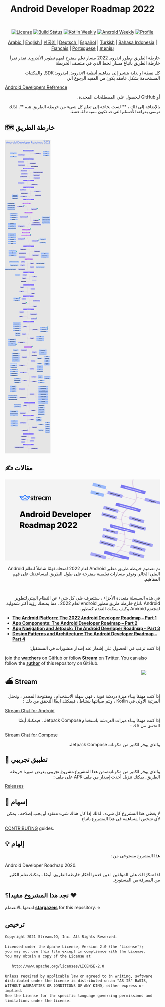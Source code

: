 <h1 align="center">Android Developer Roadmap 2022</h1></br>

<p align="center">
  <a href="https://opensource.org/licenses/Apache-2.0"><img alt="License" src="https://img.shields.io/badge/License-Apache%202.0-blue.svg"/></a>
  <a href="https://github.com/skydoves/android-developer-roadmap/actions/workflows/build.yml"><img alt="Build Status" src="https://github.com/skydoves/android-developer-roadmap/actions/workflows/build.yml/badge.svg"/></a>
  <a href="https://mailchi.mp/kotlinweekly/kotlin-weekly-279"><img alt="Kotlin Weekly" src="https://skydoves.github.io/badges/kotlin-weekly2.svg"/></a>
  <a href="https://androidweekly.net/issues/issue-495"><img alt="Android Weekly" src="https://skydoves.github.io/badges/android-weekly.svg"/></a>
  <a href="https://github.com/skydoves"><img alt="Profile" src="https://skydoves.github.io/badges/skydoves.svg"/></a>
</p>
<p align="center">
<a href="/README_AR.md" target="_blank"> Arabic </a> | <a href="/README.md" target="_blank"> English </a> | <a href="/README_KR.md" target="_blank"> 한국어 </a> | <a href="/README_DE.md" target="_blank"> Deutsch </a>| <a href="/README_ES.md" target="_blank"> Español</a> | <a href="/README_TR.md" target="_blank"> Turkish</a> | <a href="/README_ID.md" target="_blank"> Bahasa Indonesia</a> | <a href="/README_FR.md" target="_blank"> Français</a> | <a href="/README_PT.md" target="_blank"> Portuguese</a> | <a href="/README_KHM.md" target="_blank">ភាសាខ្មែរ</a>
</p>

<p dir='rtl' align='right'>خارطة الطريق مطور اندرويد 2022 مسار تعلم مقترح لفهم تطوير الأندرويد. تقدر تقرأ خارطة الطريق بأتباع مسار الخط الذي في منتصف الخريطة</p>

<p dir='rtl' align='right'>كل نقطة او بداية بتشير إلى مفاهيم أنظمة الأندرويد, امدرويد SDK, والمكتبات المستخدمة بشكل عامقد يكون من المفيد الرجوع الي </p>

[Android Developers Reference](https://developer.android.com/reference)
<p dir='rtl' align='right'> أو GitHub للحصول علي المصطلحات المحددة.</p>

<p dir='rtl' align='right'>بالإضافة إلى ذلك ، ** لست بحاجة إلى تعلم كل شيء من خريطة الطريق هذه **. لذلك نوصي بقراءة الأقسام التي قد تكون مفيدة لك فقط.</p>

## 🗺 خارطة الطريق 

![Roadmap](/images/android_developer_roadmap.png)

## ✍️ مقالات 

<a href="https://getstream.io/blog/android-developer-roadmap/"><img src="images/article.png" /></a><br>

<p dir='rtl' align='right'>تم تصميم خريطة طريق مطور Android لعام 2022 لمنحك فهمًا شاملاً لنظام Android البيئي الحالي وتوفر مسارات تعليمية مقترحة على طول الطريق لمساعدتك على فهم المفاهيم.</p>  <br>

<p dir='rtl' align='right'>في هذه السلسلة متعددة الأجزاء ، ستتعرف على كل شيء عن النظام البيئي لتطوير Android باتباع خارطة طريق مطور Android لعام 2022 ، مما يمنحك رؤية أكثر شمولية لمجتمع Android وكيف يمكنك التقدم كمطور.</p>

- **[The Android Platform: The 2022 Android Developer Roadmap – Part 1](https://getstream.io/blog/android-developer-roadmap/)**
- **[App Components: The Android Developer Roadmap – Part 2](https://getstream.io/blog/android-developer-roadmap-part-2/)**
- **[App Navigation and Jetpack: The Android Developer Roadmap – Part 3](https://getstream.io/blog/android-developer-roadmap-part-3/)**
- **[Design Patterns and Architecture: The Android Developer Roadmap – Part 4](https://getstream.io/blog/design-patterns-and-architecture-the-android-developer-roadmap-part-4/)**

<p dir='rtl' align='right'>إذا كنت ترغب في الحصول على إشعار عند إصدار منشورات في المستقبل:</p>

join the **[watchers](https://github.com/skydoves/android-developer-roadmap/watchers)** on GitHub or follow **[Stream](https://twitter.com/getstream_io)** on Twitter. You can also follow the __[author](https://github.com/skydoves)__ of this repository on GitHub.

<a href="https://getstream.io/tutorials/android-chat?utm_source=Github&utm_medium=Github_Repo_Content_Ad&utm_content=Developer&utm_campaign=2022AndroidDeveloperRoadmap&utm_term=DevRelOss">
<img src="https://user-images.githubusercontent.com/24237865/138428440-b92e5fb7-89f8-41aa-96b1-71a5486c5849.png" align="right" width="12%"/>
</a>

## ⛴ Stream

<p dir='rtl' align='right'>إذا كنت مهتمًا ببناء ميزة دردشة قوية ، فهي سهلة الاستخدام ، ومفتوحة المصدر ، وتحتل المرتبة الأولى في Kotlin ، وتتم صيانتها بنشاط ، فيمكنك أيضًا التحقق من ذلك :</p>

[Stream Chat for Android](https://getstream.io/tutorials/android-chat)

<p dir='rtl' align='right'>إذا كنت مهتمًا ببناء ميزات الدردشة باستخدام Jetpack Compose ، فيمكنك أيضًا التحقق من ذلك : </p>

[Stream Chat for Compose](https://getstream.io/chat/compose/tutorial/)

<p dir='rtl' align='right'>والذي يوفر الكثير من مكونات Jetpack Compose.</p>

## 📱 تطبيق تجريبي 

<p dir='rtl' align='right'>والذي يوفر الكثير من مكوناتيتضمن هذا المشروع مشروع تجريبي يعرض صورة خريطة الطريق. يمكنك تنزيل أحدث إصدار من ملف APK على ملف :</p>

[Releases](https://github.com/skydoves/android-developer-roadmap/releases)

## 🤝 إسهام 

<p dir='rtl' align='right'>لا يغطي هذا المشروع كل شيء ، لذلك إذا كان هناك شيء مفقود أو يجب إصلاحه ، يمكن لأي شخص المساهمة في هذا المشروع باتباع</p>

[CONTRIBUTING](CONTRIBUTING.md) guides.

## 💡 إلهام 

<p dir='rtl' align='right'>هذا المشروع مستوحى من : </p>

[Android Developer Roadmap 2020](https://github.com/mobile-roadmap/android-developer-roadmap). 
<p dir='rtl' align='right'>لذا شكرًا لك على المؤلفين الذين قدموا أفكار خارطة الطريق. أيضًا ، يمكنك تعلم الكثير من المعرفة من المستودع.</p>


## تجد هذا المشروع مفيدا؟ :heart:

ادعمها بالانضمام __[stargazers](https://github.com/skydoves/android-developer-roadmap/stargazers)__ for this repository. :star: <br>

## ترخيص 
```
Copyright 2021 Stream.IO, Inc. All Rights Reserved.

Licensed under the Apache License, Version 2.0 (the "License");
you may not use this file except in compliance with the License.
You may obtain a copy of the License at

   http://www.apache.org/licenses/LICENSE-2.0

Unless required by applicable law or agreed to in writing, software
distributed under the License is distributed on an "AS IS" BASIS,
WITHOUT WARRANTIES OR CONDITIONS OF ANY KIND, either express or implied.
See the License for the specific language governing permissions and
limitations under the License.
```
